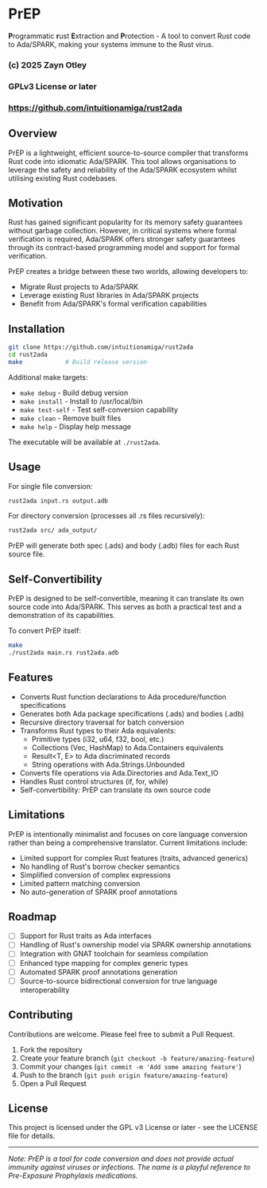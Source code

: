 # PrEP

**P**rogrammatic **r**ust **E**xtraction and **P**rotection - A tool to convert Rust code to Ada/SPARK, making your systems immune to the Rust virus.

### (c) 2025 Zayn Otley
### GPLv3 License or later
### https://github.com/intuitionamiga/rust2ada


## Overview

PrEP is a lightweight, efficient source-to-source compiler that transforms Rust code into idiomatic Ada/SPARK. This tool allows organisations to leverage the safety and reliability of the Ada/SPARK ecosystem whilst utilising existing Rust codebases.

## Motivation

Rust has gained significant popularity for its memory safety guarantees without garbage collection. However, in critical systems where formal verification is required, Ada/SPARK offers stronger safety guarantees through its contract-based programming model and support for formal verification.

PrEP creates a bridge between these two worlds, allowing developers to:

- Migrate Rust projects to Ada/SPARK
- Leverage existing Rust libraries in Ada/SPARK projects
- Benefit from Ada/SPARK's formal verification capabilities

## Installation

```bash
git clone https://github.com/intuitionamiga/rust2ada
cd rust2ada
make            # Build release version
```

Additional make targets:
- `make debug`    - Build debug version
- `make install`  - Install to /usr/local/bin
- `make test-self` - Test self-conversion capability
- `make clean`    - Remove built files
- `make help`     - Display help message

The executable will be available at `./rust2ada`.

## Usage

For single file conversion:

```bash
rust2ada input.rs output.adb
```

For directory conversion (processes all .rs files recursively):

```bash
rust2ada src/ ada_output/
```

PrEP will generate both spec (.ads) and body (.adb) files for each Rust source file.

## Self-Convertibility

PrEP is designed to be self-convertible, meaning it can translate its own source code into Ada/SPARK. This serves as both a practical test and a demonstration of its capabilities.

To convert PrEP itself:

```bash
make
./rust2ada main.rs rust2ada.adb
```

## Features

- Converts Rust function declarations to Ada procedure/function specifications
- Generates both Ada package specifications (.ads) and bodies (.adb)
- Recursive directory traversal for batch conversion
- Transforms Rust types to their Ada equivalents:
  - Primitive types (i32, u64, f32, bool, etc.)
  - Collections (Vec, HashMap) to Ada.Containers equivalents
  - Result<T, E> to Ada discriminated records
  - String operations with Ada.Strings.Unbounded
- Converts file operations via Ada.Directories and Ada.Text_IO
- Handles Rust control structures (if, for, while)
- Self-convertibility: PrEP can translate its own source code

## Limitations

PrEP is intentionally minimalist and focuses on core language conversion rather than being a comprehensive translator. Current limitations include:

- Limited support for complex Rust features (traits, advanced generics)
- No handling of Rust's borrow checker semantics
- Simplified conversion of complex expressions
- Limited pattern matching conversion
- No auto-generation of SPARK proof annotations

## Roadmap

- [ ] Support for Rust traits as Ada interfaces
- [ ] Handling of Rust's ownership model via SPARK ownership annotations
- [ ] Integration with GNAT toolchain for seamless compilation
- [ ] Enhanced type mapping for complex generic types
- [ ] Automated SPARK proof annotations generation
- [ ] Source-to-source bidirectional conversion for true language interoperability

## Contributing

Contributions are welcome. Please feel free to submit a Pull Request.

1. Fork the repository
2. Create your feature branch (`git checkout -b feature/amazing-feature`)
3. Commit your changes (`git commit -m 'Add some amazing feature'`)
4. Push to the branch (`git push origin feature/amazing-feature`)
5. Open a Pull Request

## License

This project is licensed under the GPL v3 License or later - see the LICENSE file for details.

---

*Note: PrEP is a tool for code conversion and does not provide actual immunity against viruses or infections. The name is a playful reference to Pre-Exposure Prophylaxis medications.*
